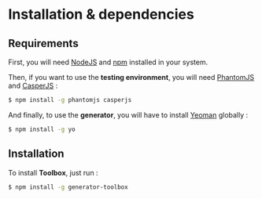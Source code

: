 # Installation & dependencies

## Requirements

First, you will need [NodeJS](https://nodejs.org) and [npm](https://npmjs.org/) installed in your system.

Then, if you want to use the **testing environment**, you will need [PhantomJS](http://phantomjs.org/) and [CasperJS](http://casperjs.org/) :

````bash
$ npm install -g phantomjs casperjs
````

And finally, to use the **generator**, you will have to install [Yeoman](http://yeoman.io/) globally :

````bash
$ npm install -g yo
````

## Installation

To install **Toolbox**, just run :

````bash
$ npm install -g generator-toolbox
````
